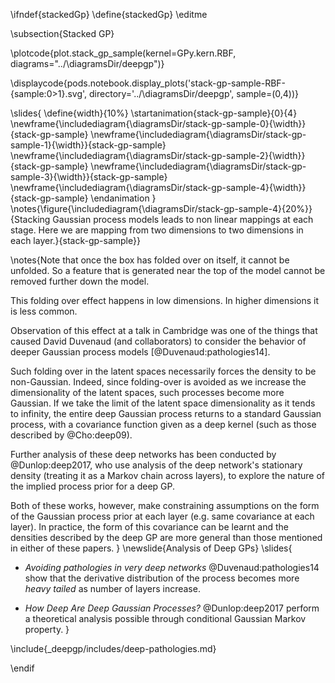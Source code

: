 \ifndef{stackedGp}
\define{stackedGp}
\editme

\subsection{Stacked GP}

\plotcode{plot.stack_gp_sample(kernel=GPy.kern.RBF,
                     diagrams="../\diagramsDir/deepgp")}
				
\displaycode{pods.notebook.display_plots('stack-gp-sample-RBF-{sample:0>1}.svg', 
                            directory='../\diagramsDir/deepgp', sample=(0,4))}

\slides{
\define{width}{10%}
\startanimation{stack-gp-sample}{0}{4}
\newframe{\includediagram{\diagramsDir/stack-gp-sample-0}{\width}}{stack-gp-sample}
\newframe{\includediagram{\diagramsDir/stack-gp-sample-1}{\width}}{stack-gp-sample}
\newframe{\includediagram{\diagramsDir/stack-gp-sample-2}{\width}}{stack-gp-sample}
\newframe{\includediagram{\diagramsDir/stack-gp-sample-3}{\width}}{stack-gp-sample}
\newframe{\includediagram{\diagramsDir/stack-gp-sample-4}{\width}}{stack-gp-sample}
\endanimation
}
\notes{\figure{\includediagram{\diagramsDir/stack-gp-sample-4}{20%}}{Stacking Gaussian process models leads to non linear mappings at each stage. Here we are mapping from two dimensions to two dimensions in each layer.}{stack-gp-sample}}

\notes{Note that once the box has folded over on itself, it cannot be unfolded. So a feature that is generated near the top of the model cannot be removed further down the model.

This folding over effect happens in low dimensions. In higher dimensions it is less common. 

Observation of this effect at a talk in Cambridge was one of the things that caused David Duvenaud (and collaborators) to consider the behavior of deeper Gaussian process models [@Duvenaud:pathologies14]. 

Such folding over in the latent spaces necessarily forces the density to be non-Gaussian. Indeed, since folding-over is avoided as we increase the dimensionality of the latent spaces, such processes become more Gaussian. If we take the limit of the latent space dimensionality as it tends to infinity, the entire deep Gaussian process returns to a standard Gaussian process, with a covariance function given as a deep kernel (such as those described by @Cho:deep09).

Further analysis of these deep networks has been conducted by @Dunlop:deep2017, who use analysis of the deep network's stationary density (treating it as a Markov chain across layers), to explore the nature of the implied process prior for a deep GP.

Both of these works, however, make constraining assumptions on the form of the Gaussian process prior at each layer (e.g. same covariance at each layer). In practice, the form of this covariance can be learnt and the densities described by the deep GP are more general than those mentioned in either of these papers.
}
\newslide{Analysis of Deep GPs}
\slides{
* *Avoiding pathologies in very deep networks* @Duvenaud:pathologies14 show that the derivative distribution of the process becomes more *heavy tailed* as number of layers increase.

* *How Deep Are Deep Gaussian Processes?* @Dunlop:deep2017 perform a theoretical analysis possible through conditional Gaussian Markov property.
}

\include{_deepgp/includes/deep-pathologies.md}


\endif
